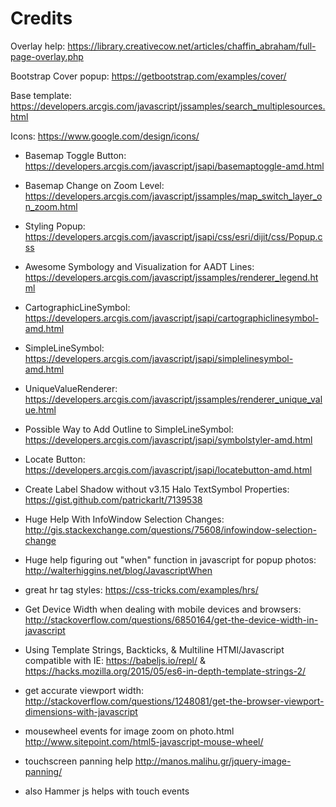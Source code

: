 # Credits

Overlay help:
https://library.creativecow.net/articles/chaffin_abraham/full-page-overlay.php

Bootstrap Cover popup:
https://getbootstrap.com/examples/cover/

Base template:
https://developers.arcgis.com/javascript/jssamples/search_multiplesources.html

Icons:
https://www.google.com/design/icons/

- Basemap Toggle Button: https://developers.arcgis.com/javascript/jsapi/basemaptoggle-amd.html
- Basemap Change on Zoom Level: https://developers.arcgis.com/javascript/jssamples/map_switch_layer_on_zoom.html
- Styling Popup: https://developers.arcgis.com/javascript/jsapi/css/esri/dijit/css/Popup.css


- Awesome Symbology and Visualization for AADT Lines: https://developers.arcgis.com/javascript/jssamples/renderer_legend.html
- CartographicLineSymbol: https://developers.arcgis.com/javascript/jsapi/cartographiclinesymbol-amd.html
- SimpleLineSymbol: https://developers.arcgis.com/javascript/jsapi/simplelinesymbol-amd.html
- UniqueValueRenderer: https://developers.arcgis.com/javascript/jssamples/renderer_unique_value.html

- Possible Way to Add Outline to SimpleLineSymbol: https://developers.arcgis.com/javascript/jsapi/symbolstyler-amd.html


- Locate Button: https://developers.arcgis.com/javascript/jsapi/locatebutton-amd.html

- Create Label Shadow without v3.15 Halo TextSymbol Properties: https://gist.github.com/patrickarlt/7139538

- Huge Help With InfoWindow Selection Changes: http://gis.stackexchange.com/questions/75608/infowindow-selection-change

- Huge help figuring out "when" function in javascript for popup photos: http://walterhiggins.net/blog/JavascriptWhen

- great hr tag styles: https://css-tricks.com/examples/hrs/

- Get Device Width when dealing with mobile devices and browsers: http://stackoverflow.com/questions/6850164/get-the-device-width-in-javascript

- Using Template Strings, Backticks, & Multiline HTMl/Javascript compatible with IE: https://babeljs.io/repl/ & https://hacks.mozilla.org/2015/05/es6-in-depth-template-strings-2/

- get accurate viewport width: http://stackoverflow.com/questions/1248081/get-the-browser-viewport-dimensions-with-javascript

- mousewheel events for image zoom on photo.html http://www.sitepoint.com/html5-javascript-mouse-wheel/

- touchscreen panning help http://manos.malihu.gr/jquery-image-panning/

- also Hammer js helps with touch events
